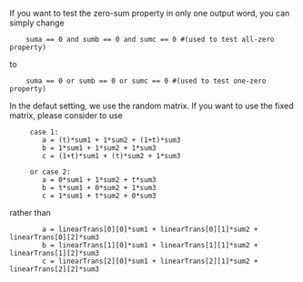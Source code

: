 If you want to test the zero-sum property in only one output word, you can simply change

        suma == 0 and sumb == 0 and sumc == 0 #(used to test all-zero property)

to

        suma == 0 or sumb == 0 or sumc == 0 #(used to test one-zero property)
        
        
 In the defaut setting, we use the random matrix. If you want to use the fixed matrix, please consider to use
 
         case 1:
            a = (t)*sum1 + 1*sum2 + (1+t)*sum3
            b = 1*sum1 + 1*sum2 + 1*sum3
            c = (1+t)*sum1 + (t)*sum2 + 1*sum3
         
         or case 2:
            a = 0*sum1 + 1*sum2 + t*sum3
            b = t*sum1 + 0*sum2 + 1*sum3
            c = 1*sum1 + t*sum2 + 0*sum3
 
 rather than
 
            a = linearTrans[0][0]*sum1 + linearTrans[0][1]*sum2 + linearTrans[0][2]*sum3
            b = linearTrans[1][0]*sum1 + linearTrans[1][1]*sum2 + linearTrans[1][2]*sum3
            c = linearTrans[2][0]*sum1 + linearTrans[2][1]*sum2 + linearTrans[2][2]*sum3
 
 
